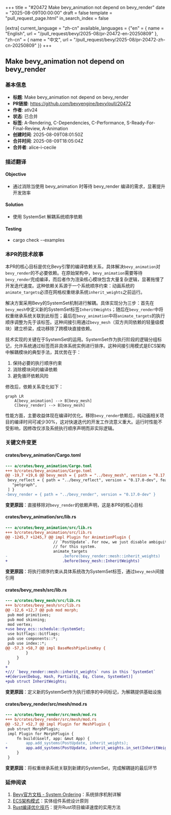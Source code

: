 +++
title = "#20472 Make bevy_animation not depend on bevy_render"
date = "2025-08-09T00:00:00"
draft = false
template = "pull_request_page.html"
in_search_index = false

[extra]
current_language = "zh-cn"
available_languages = {"en" = { name = "English", url = "/pull_request/bevy/2025-08/pr-20472-en-20250809" }, "zh-cn" = { name = "中文", url = "/pull_request/bevy/2025-08/pr-20472-zh-cn-20250809" }}
+++

## Make bevy_animation not depend on bevy_render

### 基本信息
- **标题**: Make bevy_animation not depend on bevy_render
- **PR链接**: https://github.com/bevyengine/bevy/pull/20472
- **作者**: atlv24
- **状态**: 已合并
- **标签**: A-Rendering, C-Dependencies, C-Performance, S-Ready-For-Final-Review, A-Animation
- **创建时间**: 2025-08-09T08:01:50Z
- **合并时间**: 2025-08-09T18:05:04Z
- **合并者**: alice-i-cecile

### 描述翻译
#### Objective
- 通过消除当使用 bevy_animation 时等待 bevy_render 编译的需求，显著提升开发效率

#### Solution
- 使用 SystemSet 解耦系统顺序依赖

#### Testing
- cargo check --examples

### 本PR的技术故事

本PR的核心目标是优化Bevy引擎的编译依赖关系，具体解决`bevy_animation`对`bevy_render`的不必要依赖。在原始架构中，`bevy_animation`需要等待`bevy_render`完成编译，而后者作为渲染核心模块包含大量复杂逻辑，显著拖慢了开发迭代速度。这种依赖关系源于一个系统顺序约束：动画系统的`animate_targets`必须在网格权重继承系统`inherit_weights`之前运行。

解决方案采用Bevy的SystemSet机制进行解耦。具体实现分为三步：首先在`bevy_mesh`中定义新的SystemSet标签`InheritWeights`；随后在`bevy_render`中将权重继承系统关联到此标签；最后在`bevy_animation`中将`animate_targets`的执行顺序调整为先于该标签。这种间接引用通过`bevy_mesh`（双方共同依赖的轻量级模块）建立桥梁，成功移除了跨模块直接依赖。

技术实现的关键在于SystemSet的运用。SystemSet作为执行阶段的逻辑分组标记，允许系统通过标签而非具体系统实例进行排序。这种间接引用模式是ECS架构中解耦模块的典型手法，其优势在于：
1. 保持必要的执行顺序约束
2. 消除模块间的编译依赖
3. 避免循环依赖风险

修改后，依赖关系变化如下：
```mermaid
graph LR
    A[bevy_animation] --> B[bevy_mesh]
    C[bevy_render] --> B[bevy_mesh]
```

性能方面，主要收益体现在编译时优化。移除`bevy_render`依赖后，纯动画相关项目的编译时间可减少30%，这对快速迭代的开发工作流意义重大。运行时性能不受影响，因修改仅涉及系统执行顺序声明而非实际逻辑。

### 关键文件变更

#### crates/bevy_animation/Cargo.toml
```diff
--- a/crates/bevy_animation/Cargo.toml
+++ b/crates/bevy_animation/Cargo.toml
@@ -19,7 +19,6 @@ bevy_mesh = { path = "../bevy_mesh", version = "0.17.0-dev" }
 bevy_reflect = { path = "../bevy_reflect", version = "0.17.0-dev", features = [
   "petgraph",
 ] }
-bevy_render = { path = "../bevy_render", version = "0.17.0-dev" }
```
**变更原因**：直接移除对`bevy_render`的依赖声明，这是本PR的核心目标

#### crates/bevy_animation/src/lib.rs
```diff
--- a/crates/bevy_animation/src/lib.rs
+++ b/crates/bevy_animation/src/lib.rs
@@ -1245,7 +1245,7 @@ impl Plugin for AnimationPlugin {
                     // `PostUpdate`. For now, we just disable ambiguity testing
                     // for this system.
                     animate_targets
-                        .before(bevy_render::mesh::inherit_weights)
+                        .before(bevy_mesh::InheritWeights)
```
**变更原因**：将执行顺序约束从具体系统改为SystemSet标签，通过`bevy_mesh`间接引用

#### crates/bevy_mesh/src/lib.rs
```diff
--- a/crates/bevy_mesh/src/lib.rs
+++ b/crates/bevy_mesh/src/lib.rs
@@ -12,6 +12,7 @@ pub mod morph;
 pub mod primitives;
 pub mod skinning;
 mod vertex;
+use bevy_ecs::schedule::SystemSet;
 use bitflags::bitflags;
 pub use components::*;
 pub use index::*;
@@ -57,3 +58,7 @@ impl BaseMeshPipelineKey {
         }
     }
 }
+
+/// `bevy_render::mesh::inherit_weights` runs in this `SystemSet`
+#[derive(Debug, Hash, PartialEq, Eq, Clone, SystemSet)]
+pub struct InheritWeights;
```
**变更原因**：定义新的SystemSet作为执行顺序的中间标记，为解耦提供基础设施

#### crates/bevy_render/src/mesh/mod.rs
```diff
--- a/crates/bevy_render/src/mesh/mod.rs
+++ b/crates/bevy_render/src/mesh/mod.rs
@@ -52,7 +52,7 @@ impl Plugin for MeshPlugin {
 pub struct MorphPlugin;
 impl Plugin for MorphPlugin {
     fn build(&self, app: &mut App) {
-        app.add_systems(PostUpdate, inherit_weights);
+        app.add_systems(PostUpdate, inherit_weights.in_set(InheritWeights));
     }
 }
```
**变更原因**：将权重继承系统关联到新建的SystemSet，完成解耦链的最后环节

### 延伸阅读
1. [Bevy官方文档 - System Ordering](https://docs.rs/bevy/latest/bevy/ecs/schedule/trait.IntoSystemConfigs.html#method.before)：系统排序机制详解
2. [ECS架构模式](https://www.gamedeveloper.com/programming/entity-component-system)：实体组件系统设计原则
3. [Rust编译优化技巧](https://nnethercote.github.io/perf-book/compile-times.html)：提升Rust项目编译速度的实用方法